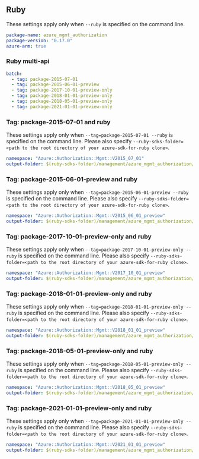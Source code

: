 ## Ruby

These settings apply only when `--ruby` is specified on the command line.

``` yaml
package-name: azure_mgmt_authorization
package-version: "0.17.0"
azure-arm: true
```

### Ruby multi-api

``` yaml $(ruby) && $(multiapi)
batch:
  - tag: package-2015-07-01
  - tag: package-2015-06-01-preview
  - tag: package-2017-10-01-preview-only
  - tag: package-2018-01-01-preview-only
  - tag: package-2018-05-01-preview-only
  - tag: package-2021-01-01-preview-only
```

### Tag: package-2015-07-01 and ruby

These settings apply only when `--tag=package-2015-07-01 --ruby` is specified on the command line.
Please also specify `--ruby-sdks-folder=<path to the root directory of your azure-sdk-for-ruby clone>`.

``` yaml $(tag) == 'package-2015-07-01' && $(ruby)
namespace: "Azure::Authorization::Mgmt::V2015_07_01"
output-folder: $(ruby-sdks-folder)/management/azure_mgmt_authorization/lib
```

### Tag: package-2015-06-01-preview and ruby

These settings apply only when `--tag=package-2015-06-01-preview --ruby` is specified on the command line.
Please also specify `--ruby-sdks-folder=<path to the root directory of your azure-sdk-for-ruby clone>`.

``` yaml $(tag) == 'package-2015-06-01-preview' && $(ruby)
namespace: "Azure::Authorization::Mgmt::V2015_06_01_preview"
output-folder: $(ruby-sdks-folder)/management/azure_mgmt_authorization/lib
```

### Tag: package-2017-10-01-preview-only and ruby

These settings apply only when `--tag=package-2017-10-01-preview-only --ruby` is specified on the command line.
Please also specify `--ruby-sdks-folder=<path to the root directory of your azure-sdk-for-ruby clone>`.

``` yaml $(tag) == 'package-2017-10-01-preview-only' && $(ruby)
namespace: "Azure::Authorization::Mgmt::V2017_10_01_preview"
output-folder: $(ruby-sdks-folder)/management/azure_mgmt_authorization/lib
```

### Tag: package-2018-01-01-preview-only and ruby

These settings apply only when `--tag=package-2018-01-01-preview-only --ruby` is specified on the command line.
Please also specify `--ruby-sdks-folder=<path to the root directory of your azure-sdk-for-ruby clone>`.

``` yaml $(tag) == 'package-2018-01-01-preview-only' && $(ruby)
namespace: "Azure::Authorization::Mgmt::V2018_01_01_preview"
output-folder: $(ruby-sdks-folder)/management/azure_mgmt_authorization/lib
```


### Tag: package-2018-05-01-preview-only and ruby

These settings apply only when `--tag=package-2018-05-01-preview-only --ruby` is specified on the command line.
Please also specify `--ruby-sdks-folder=<path to the root directory of your azure-sdk-for-ruby clone>`.

``` yaml $(tag) == 'package-2018-05-01-preview-only' && $(ruby)
namespace: "Azure::Authorization::Mgmt::V2018_05_01_preview"
output-folder: $(ruby-sdks-folder)/management/azure_mgmt_authorization/lib
```

### Tag: package-2021-01-01-preview-only and ruby

These settings apply only when `--tag=package-2021-01-01-preview-only --ruby` is specified on the command line.
Please also specify `--ruby-sdks-folder=<path to the root directory of your azure-sdk-for-ruby clone>`.

``` yaml $(tag) == 'package-2021-01-01-preview-only' && $(ruby)
namespace: "Azure::Authorization::Mgmt::V2021_01_01_preview"
output-folder: $(ruby-sdks-folder)/management/azure_mgmt_authorization/lib
```
